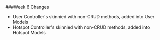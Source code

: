 ###Week 6 Changes

* User Controller's skinnied with non-CRUD methods, added into User Models
* Hotspot Controller's skinnied with non-CRUD methods, added into Hotspot Models